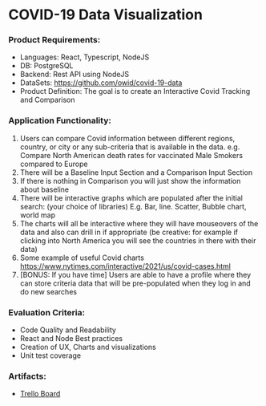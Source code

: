 # COVID-19 Data Visualization

### Product Requirements:

- Languages: React, Typescript, NodeJS
- DB: PostgreSQL
- Backend: Rest API using NodeJS
- DataSets: https://github.com/owid/covid-19-data
- Product Definition: The goal is to create an Interactive Covid Tracking and Comparison

### Application Functionality:

1. Users can compare Covid information between different regions, country, or city or any sub-criteria that is available in the data. e.g. Compare North American death rates for vaccinated Male Smokers compared to Europe
1. There will be a Baseline Input Section and a Comparison Input Section
1. If there is nothing in Comparison you will just show the information about baseline
1. There will be interactive graphs which are populated after the initial search: (your choice of libraries)
   E.g. Bar, line. Scatter, Bubble chart, world map
1. The charts will all be interactive where they will have mouseovers of the data and also can drill in if appropriate (be creative: for example if clicking into North America you will see the countries in there with their data)
1. Some example of useful Covid charts https://www.nytimes.com/interactive/2021/us/covid-cases.html
1. [BONUS: If you have time] Users are able to have a profile where they can store criteria data that will be pre-populated when they log in and do new searches

### Evaluation Criteria:

- Code Quality and Readability
- React and Node Best practices
- Creation of UX, Charts and visualizations
- Unit test coverage

### Artifacts:

- [Trello Board](https://trello.com/b/raqc3VIn/comparative-ai)
